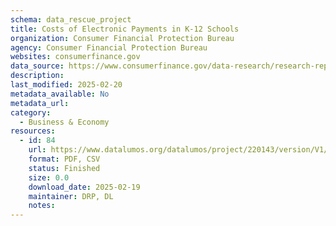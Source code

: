 ```yaml
---
schema: data_rescue_project 
title: Costs of Electronic Payments in K-12 Schools
organization: Consumer Financial Protection Bureau
agency: Consumer Financial Protection Bureau
websites: consumerfinance.gov
data_source: https://www.consumerfinance.gov/data-research/research-reports/issue-spotlight-costs-of-electronic-payments-in-k-12-schools/
description: 
last_modified: 2025-02-20
metadata_available: No
metadata_url: 
category:
  - Business & Economy 
resources:
  - id: 84
    url: https://www.datalumos.org/datalumos/project/220143/version/V1/view
    format: PDF, CSV
    status: Finished
    size: 0.0
    download_date: 2025-02-19
    maintainer: DRP, DL
    notes: 
---
```

